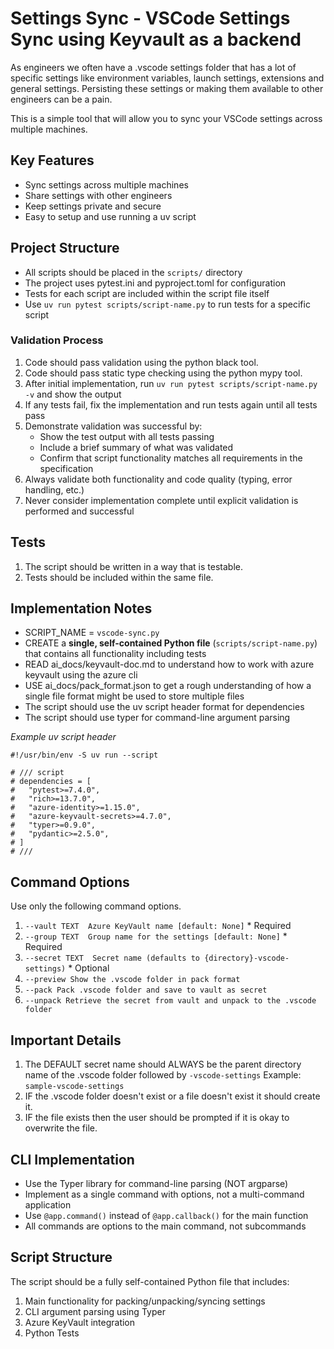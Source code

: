 # Settings Sync - VSCode Settings Sync using Keyvault as a backend

As engineers we often have a .vscode settings folder that has a lot of specific settings like environment variables, launch settings, extensions and general settings. Persisting these settings or making them available to other engineers can be a pain.

This is a simple tool that will allow you to sync your VSCode settings across multiple machines.

## Key Features
- Sync settings across multiple machines
- Share settings with other engineers
- Keep settings private and secure
- Easy to setup and use running a uv script

## Project Structure
- All scripts should be placed in the `scripts/` directory
- The project uses pytest.ini and pyproject.toml for configuration
- Tests for each script are included within the script file itself
- Use `uv run pytest scripts/script-name.py` to run tests for a specific script

### Validation Process
1. Code should pass validation using the python black tool.
2. Code should pass static type checking using the python mypy tool.
3. After initial implementation, run `uv run pytest scripts/script-name.py -v` and show the output
4. If any tests fail, fix the implementation and run tests again until all tests pass
5. Demonstrate validation was successful by:
   - Show the test output with all tests passing
   - Include a brief summary of what was validated
   - Confirm that script functionality matches all requirements in the specification
6. Always validate both functionality and code quality (typing, error handling, etc.)
7. Never consider implementation complete until explicit validation is performed and successful

## Tests
1. The script should be written in a way that is testable.
2. Tests should be included within the same file.

## Implementation Notes
- SCRIPT_NAME = `vscode-sync.py`
- CREATE a **single, self-contained Python file** (`scripts/script-name.py`) that contains all functionality including tests
- READ ai_docs/keyvault-doc.md to understand how to work with azure keyvault using the azure cli
- USE ai_docs/pack_format.json to get a rough understanding of how a single file format might be used to store multiple files
- The script should use the uv script header format for dependencies
- The script should use typer for command-line argument parsing

_Example uv script header_
```
#!/usr/bin/env -S uv run --script

# /// script
# dependencies = [
#   "pytest>=7.4.0",
#   "rich>=13.7.0",
#   "azure-identity>=1.15.0",
#   "azure-keyvault-secrets>=4.7.0",
#   "typer>=0.9.0",
#   "pydantic>=2.5.0",
# ]
# ///
```

## Command Options
Use only the following command options.

1. `--vault TEXT  Azure KeyVault name [default: None]`  * Required
2. `--group TEXT  Group name for the settings [default: None]` * Required
3. `--secret TEXT  Secret name (defaults to {directory}-vscode-settings)` * Optional
4. `--preview Show the .vscode folder in pack format`
5. `--pack Pack .vscode folder and save to vault as secret`
6. `--unpack Retrieve the secret from vault and unpack to the .vscode folder`

## Important Details
1. The DEFAULT secret name should ALWAYS be the parent directory name of the .vscode folder followed by `-vscode-settings`  Example: `sample-vscode-settings`
2. IF the .vscode folder doesn't exist or a file doesn't exist it should create it.
3. IF the file exists then the user should be prompted if it is okay to overwrite the file.

## CLI Implementation
- Use the Typer library for command-line parsing (NOT argparse)
- Implement as a single command with options, not a multi-command application
- Use `@app.command()` instead of `@app.callback()` for the main function
- All commands are options to the main command, not subcommands

## Script Structure
The script should be a fully self-contained Python file that includes:
1. Main functionality for packing/unpacking/syncing settings
2. CLI argument parsing using Typer
3. Azure KeyVault integration
4. Python Tests
